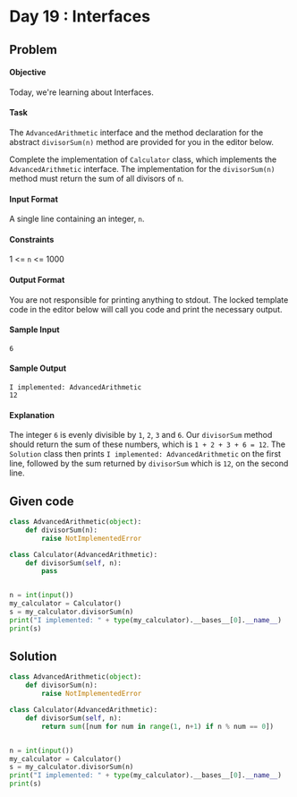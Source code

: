 # Day 19 : Interfaces
## Problem
#### Objective

Today, we're learning about Interfaces.

#### Task

The `AdvancedArithmetic` interface and the method declaration for the abstract `divisorSum(n)` method are provided for you in the editor below.

Complete the implementation of `Calculator` class, which implements the `AdvancedArithmetic` interface. The implementation for the `divisorSum(n)` method must return the sum of all divisors of `n`.

#### Input Format

A single line containing an integer, `n`.


#### Constraints

1 <= `n` <= 1000


#### Output Format

You are not responsible for printing anything to stdout. The locked template code in the editor below will call you code and print the necessary output.

#### Sample Input


```
6
```

#### Sample Output


```
I implemented: AdvancedArithmetic
12
```


#### Explanation

The integer `6` is evenly divisible by `1`, `2`, `3` and `6`. Our `divisorSum` method should return the sum of these numbers, which is `1 + 2 + 3 + 6 = 12`. The `Solution` class then prints `I implemented: AdvancedArithmetic` on the first line, followed by the sum returned by `divisorSum` which is `12`, on the second line.


## Given code

```python
class AdvancedArithmetic(object):
    def divisorSum(n):
        raise NotImplementedError

class Calculator(AdvancedArithmetic):
    def divisorSum(self, n):
        pass


n = int(input())
my_calculator = Calculator()
s = my_calculator.divisorSum(n)
print("I implemented: " + type(my_calculator).__bases__[0].__name__)
print(s)
```



## Solution


```python
class AdvancedArithmetic(object):
    def divisorSum(n):
        raise NotImplementedError

class Calculator(AdvancedArithmetic):
    def divisorSum(self, n):
        return sum([num for num in range(1, n+1) if n % num == 0])


n = int(input())
my_calculator = Calculator()
s = my_calculator.divisorSum(n)
print("I implemented: " + type(my_calculator).__bases__[0].__name__)
print(s)
```
